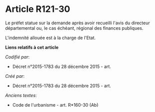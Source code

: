 # Article R121-30

Le préfet statue sur la demande après avoir recueilli l'avis du directeur départemental ou, le cas échéant, régional des
finances publiques.

L'indemnité allouée est à la charge de l'Etat.

**Liens relatifs à cet article**

_Codifié par_:

  - Décret n°2015-1783 du 28 décembre 2015 - art.

_Créé par_:

  - Décret n°2015-1783 du 28 décembre 2015 - art.

_Anciens textes_:

  - Code de l'urbanisme - art. R*160-30 (Ab)
